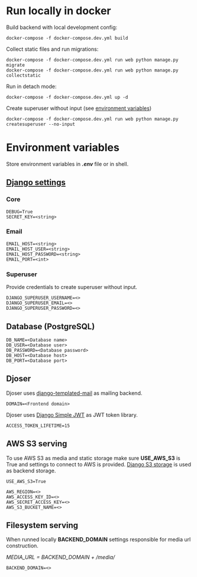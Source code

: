# Run locally in docker

Build backend with local development config:
```commandline
docker-compose -f docker-compose.dev.yml build
```

Collect static files and run migrations:
```commandline
docker-compose -f docker-compose.dev.yml run web python manage.py migrate
docker-compose -f docker-compose.dev.yml run web python manage.py collectstatic
```

Run in detach mode:
```commandline
docker-compose -f docker-compose.dev.yml up -d
```

Create superuser without input (see [environment variables](#superuser))
```commandline
docker-compose -f docker-compose.dev.yml run web python manage.py createsuperuser --no-input
```


# Environment variables

Store environment variables in **_.env_** file or in shell.

## [Django settings](https://docs.djangoproject.com/en/3.1/ref/settings/)

### Core

```dotenv
DEBUG=True
SECRET_KEY=<string>
```

### Email

```dotenv
EMAIL_HOST=<string>
EMAIL_HOST_USER=<string>
EMAIL_HOST_PASSWORD=<string>
EMAIL_PORT=<int>
```

### Superuser

Provide credentials to create superuser without input.

```dotenv
DJANGO_SUPERUSER_USERNAME=<>
DJANGO_SUPERUSER_EMAIL=<>
DJANGO_SUPERUSER_PASSWORD=<>
```

## Database (PostgreSQL)

```dotenv
DB_NAME=<Database name>
DB_USER=<Database user>
DB_PASSWORD=<Database password>
DB_HOST=<Database host>
DB_PORT=<Database port>
```

## Djoser

Djoser uses [django-templated-mail](https://django-templated-mail.readthedocs.io/en/latest/settings.html) as mailing backend.

```dotenv
DOMAIN=<Frontend domain>
```
Djoser uses [Django Simple JWT](https://django-rest-framework-simplejwt.readthedocs.io/en/latest/) as JWT token library.

```dotenv
ACCESS_TOKEN_LIFETIME=15
```

## AWS S3 serving

To use AWS S3 as media and static storage make sure **USE_AWS_S3** is True and
settings to connect to AWS is provided. [Django S3 storage]() is used as
backend storage.

```dotenv
USE_AWS_S3=True

AWS_REGION=<>
AWS_ACCESS_KEY_ID=<>
AWS_SECRET_ACCESS_KEY=<>
AWS_S3_BUCKET_NAME=<>
```

## Filesystem serving

When runned locally **BACKEND_DOMAIN** settings responsible
for media url construction.

_MEDIA_URL = BACKEND_DOMAIN + /media/_

```dotenv
BACKEND_DOMAIN=<>
```
